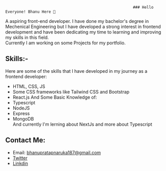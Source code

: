                                                             ### Hello Everyone! Bhanu Here 👋  
   
   
   A aspiring front-end developer. I have done my bachelor's degree in Mechenical Engineering but I have developed a strong interest in frontend development and have     been dedicating my time to learning and improving my skills in this field.  
   Currently I am working on some Projects for my portfolio.  
   
   ## Skills:-  
   Here are some of the skills that I have developed in my journey as a frontend developer:
   * HTML, CSS, JS  
   * Some CSS frameworks like Tailwind CSS and Bootstrap  
   * React.js
   And Some Basic Knowledge of:
   * Typescript
   * NodeJS
   * Express
   * MongoDB  
   And currently I'm lerning about NextJs and more about Typescript
   
   ## Contact Me: 
  * Email: bhanupratapnaruka187@gmail.com
  * [Twitter](https://twitter.com/bhanuPr187)
  * [Linkdin](https://www.linkedin.com/in/bhanu-pratap-singh-49953a209/)



<!--
**BhanuPratap-Singh-Naruka/BhanuPratap-Singh-Naruka** is a ✨ _special_ ✨ repository because its `README.md` (this file) appears on your GitHub profile.

Here are some ideas to get you started:

- 🔭 I’m currently working on ...
- 🌱 I’m currently learning ...
- 👯 I’m looking to collaborate on ...
- 🤔 I’m looking for help with ...
- 💬 Ask me about ...
- 📫 How to reach me: ...
- 😄 Pronouns: ...
- ⚡ Fun fact: ...
-->
